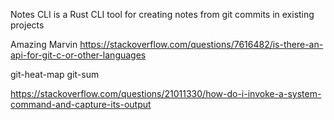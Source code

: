 Notes CLI is a Rust CLI tool for creating notes from git commits in existing projects

Amazing Marvin
https://stackoverflow.com/questions/7616482/is-there-an-api-for-git-c-or-other-languages

git-heat-map
git-sum


https://stackoverflow.com/questions/21011330/how-do-i-invoke-a-system-command-and-capture-its-output
